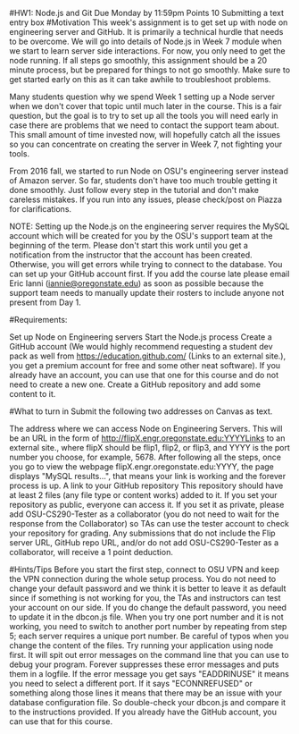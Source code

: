 #HW1: Node.js and Git
Due Monday by 11:59pm Points 10 Submitting a text entry box
#Motivation
This week's assignment is to get set up with node on engineering server and GitHub. It is primarily a technical hurdle that needs to be overcome. We will go into details of Node.js in Week 7 module when we start to learn server side interactions.  For now, you only need to get the node running.  If all steps go smoothly, this assignment should be a 20 minute process, but be prepared for things to not go smoothly. Make sure to get started early on this as it can take awhile to troubleshoot problems.

Many students question why we spend Week 1 setting up a Node server when we don't cover that topic until much later in the course. This is a fair question, but the goal is to try to set up all the tools you will need early in case there are problems that we need to contact the support team about. This small amount of time invested now, will hopefully catch all the issues so you can concentrate on creating the server in Week 7, not fighting your tools.

From 2016 fall, we started to run Node on OSU's engineering server instead of Amazon server. So far, students don't have too much trouble getting it done smoothly. Just follow every step in the tutorial and don't make careless mistakes. If you run into any issues, please check/post on Piazza for clarifications.

NOTE: Setting up the Node.js on the engineering server requires the MySQL account which will be created for you by the OSU's support team at the beginning of the term.  Please don't start this work until you get a notification from the instructor that the account has been created. Otherwise, you will get errors while trying to connect to the database. You can set up your GitHub account first. If you add the course late please email Eric Ianni (iannie@oregonstate.edu) as soon as possible because the support team needs to manually update their rosters to include anyone not present from Day 1.

#Requirements:

Set up Node on Engineering servers
Start the Node.js process
Create a GitHub account (We would highly recommend requesting a student dev pack as well from https://education.github.com/ (Links to an external site.), you get a premium account for free and some other neat software). If you already have an account, you can use that one for this course and do not need to create a new one.
Create a GitHub repository and add some content to it.
 

#What to turn in
Submit the following two addresses on Canvas as text.

The address where we can access Node on Engineering Servers.
This will be an URL in the form of http://flipX.engr.oregonstate.edu:YYYYLinks to an external site., where flipX should be flip1, flip2, or flip3, and YYYY is the port number you choose, for example, 5678.
After following all the steps,  once you go to view the webpage flipX.engr.oregonstate.edu:YYYY, the page displays "MySQL results...", that means your link is working and the forever process is up.
A link to your GitHub repository
This repository should have at least 2 files (any file type or content works) added to it.
If you set your repository as public, everyone can access it.  If you set it as private, please add OSU-CS290-Tester as a collaborator (you do not need to wait for the response from the Collaborator) so TAs can use the tester account to check your repository for grading.
Any submissions that do not include the Flip server URL, GitHub repo URL, and/or do not add OSU-CS290-Tester as a collaborator, will receive a 1 point deduction.

#Hints/Tips
Before you start the first step, connect to OSU VPN and keep the VPN connection during the whole setup process.
You do not need to change your default password and we think it is better to leave it as default since if something is not working for you, the TAs and instructors can test your account on our side.
If you do change the default password, you need to update it in the dbcon.js file.
When you try one port number and it is not working, you need to switch to another port number by repeating from step 5; each server requires a unique port number.
Be careful of typos when you change the content of the files.
Try running your application using node first. It will spit out error messages on the command line that you can use to debug your program. Forever suppresses these error messages and puts them in a logfile. If the error message you get says "EADDRINUSE" it means you need to select a different port. If it says "ECONNREFUSED" or something along those lines it means that there may be an issue with your database configuration file. So double-check your dbcon.js and compare it to the instructions provided.
If you already have the GitHub account, you can use that for this course.
